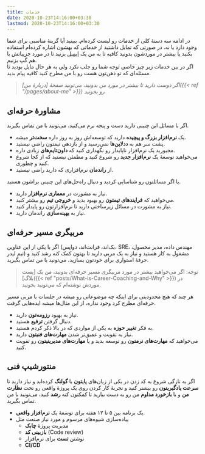 ```yaml
---
title: خدمات
date: 2020-10-23T14:16:00+03:30
lastmod: 2020-10-23T14:16:00+03:30
---
```


در ادامه سه دستهٔ کلی از خدمات رو لیست کرده‌ام. ببینید آیا گزینهٔ مناسبی برای شما وجود دارد یا نه. در صورتی که تمایل داشتید از خدماتی که بهشون اشاره کرده‌ام استفاده بکنید یا بیشتر در موردشون بدونید کافیه تا به من یک [ایمیل](mailto:mehdy.khoshnoody+blog@gmail.com) بزنید تا در مورد جزییاتش با هم گپ بزنیم.  
اگر در بین خدمات زیر چیز خاصی توجه شما رو جلب نکرد ولی به هر حال مایل بودید تا مسئله‌ای که تو ذهن‌تون هست رو با من مطرح کنید کافیه پیام بدید.

> *اگر دوست دارید تا بیشتر در مورد من بدونید، می‌تونید صفحهٔ [دربارهٔ من]({{< ref "/pages/about-me" >}}) رو بخونید.*

## مشاورهٔ حرفه‌ای

اگر با مسائل این چنینی دارید دست و پنجه نرم می‌کنید، می‌تونید با من تماس بگیرید.

* یک **نرم‌افزار بزرگ و پیچیده** دارید که توسعه‌اش روز به روز داره **سخت‌تر** میشه.
* پشت سر هم به **ددلاین‌ها** نمی‌رسید و از بازدهی تیمتون راضی نیستید.
* مجبورید یک نرم‌افزار ناپایدار رو نگهداری کنید که **داون‌تایم‌های** زیادی داره.
* می‌خواهید توسعهٔ یک **نرم‌افزار جدید** رو شروع کنید و مطمئن نیستید که از کجا شروع کنید و چطوری.
* از **راندمان** نرم‌افزاری که دارید راضی نیستید.

یا اگر مسائلتون رو شناسایی کردید و دنبال راه‌حل‌های این چنینی براشون هستید.

* نیاز به مشورت در **معماری نرم‌افزار** دارید.
* می‌خواهید که **فرایند‌های تیمتون** رو بهبود بدید و **خروجی تیم** رو بیشتر کنید.
* نیاز به مشورت در مسائل زیرساختی دارید تا نرم‌افزارتون رو پایدار کنید.
* نیاز به **بهینه‌سازی** راندمان دارید.

## مربیگری مسیر حرفه‌ای

اگر با یکی از این عناوین (بک‌اند، فرانت‌اند، دواپس، SRE، مهندس داده، مدیر محصول، تیم لیدر) مشغول به کار هستید و نیاز به یک مربی دارید تا بهتون کمک کنه رشد کنید و حرفهٔ استواری برای خودتون بسازید، می‌تونید با من تماس بگیرید.

> توجه: اگر می‌خواهید بیشتر در مورد مربیگری مسیر حرفه‌ای بدونید، من یک [پست بلاگ]({{< ref "posts/What-is-Career-Coaching-and-Why" >}}) در موردش نوشته‌ام که می‌تونید بخونید.

هر چند که هیچ محدودیتی برای اینکه چه موضوعاتی رو میشه در جلسات با مربی مسیر حرفه‌ای مطرح کرد وجود نداره، از این مثال‌ها میشه ایده‌هایی گرفت.

* نیاز به بهبود **رزومه‌تون** دارید.
* دنبال گرفتن **ترفیع** هستید.
* به فکر **تغییر حوزه** به یکی از مواردی که در بالا ذکر کردم هستید.
* نیاز به تقویت و عمیق‌تر شدن **مهارت‌های فنیتون** دارید.
* می‌خواهید که **مهارت‌های نرمتون** رو توسعه بدید و یا **مهارت‌های مدیریتیتون** رو تقویت کنید.

## منتورشیپ فنی

اگر به تازگی شروع به کد زدن در یکی از زبان‌های **پایتون** یا **گولنگ** کرده‌اید و نیاز دارید تا **سرعت یادگیریتون** رو بیشتر کنید و تجربهٔ کار کردن روی یک پروژهٔ واقعی رو تحت **نظارت من** و با **بازخورد مداوم** من رو به دست بیارید تا کمکتون کنه **رشد** کنید، می‌تونید با من تماس بگیرید.

* یک برنامه بین ۵ تا ۱۲ هفته برای توسعهٔ یک **نرم‌افزار واقعی**.
* پیاده‌سازی شیوه‌های مرسوم و مورد نیاز صنعت مثل
  * مدیریت پروژهٔ **چابک**
  * **بازبینی کد** (Code review)
  * نوشتن **تست** برای نرم‌افزار
  * **CI/CD**
